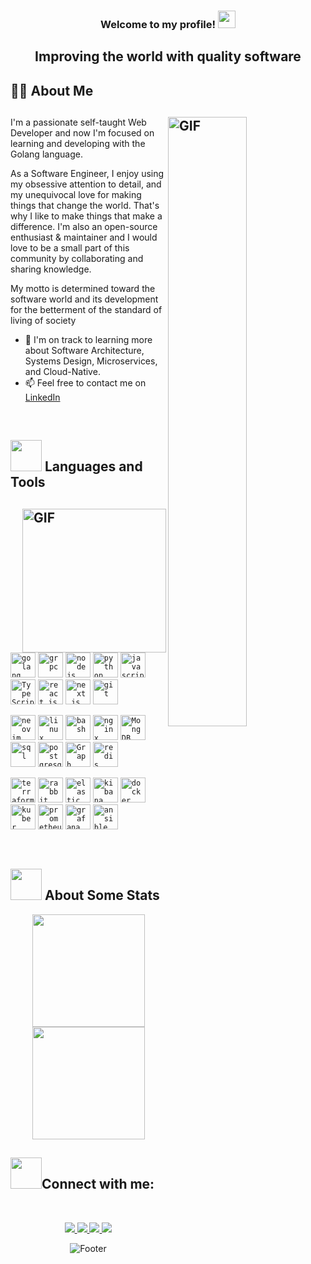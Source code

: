 <h3 align="center">
  Welcome to my profile!
  <img src="https://media.giphy.com/media/hvRJCLFzcasrR4ia7z/giphy.gif" width="28">
</h3>

<h2 align="center">
Improving the world with quality software
</h2>

## 👨‍💻 About Me

## <img align="right" width='50%' alt="GIF" src="https://media.giphy.com/media/qgQUggAC3Pfv687qPC/giphy.gif"/>

I'm a passionate self-taught Web Developer and now I'm focused on learning and developing with the Golang language.

As a Software Engineer, I enjoy using my obsessive attention to detail, and my unequivocal love for making things that change the world. That's why I like to make things that make a difference. 
I'm also an open-source enthusiast & maintainer and I would love to be a small part of this community by collaborating and sharing knowledge.

My motto is determined toward the software world and its development for the betterment of the standard of living of society

- 🌱 I'm on track to learning more about Software Architecture, Systems Design, Microservices, and Cloud-Native.
- 📫 Feel free to contact me on [LinkedIn](https://www.linkedin.com/in/amirmalekian)

<br />

## <img src="https://media2.giphy.com/media/QssGEmpkyEOhBCb7e1/giphy.gif?cid=ecf05e47a0n3gi1bfqntqmob8g9aid1oyj2wr3ds3mg700bl&rid=giphy.gif" height="50px"> Languages and Tools

## <img align="right" alt="GIF" height="230px" src="https://media.giphy.com/media/lP8xu5t2DLGG045H8F/giphy.gif"/>
          
<code><img title="Golang" alt="golang" width="40px" src="https://cdn.jsdelivr.net/gh/devicons/devicon@latest/icons/go/go-original-wordmark.svg" /></code>
<code><img title="grpc" alt="grpc" width="40px" src="https://cdn.jsdelivr.net/gh/devicons/devicon@latest/icons/grpc/grpc-original.svg" /></code>
<code><img title="NodeJS" alt="node js" width="40px" src="https://cdn.jsdelivr.net/gh/devicons/devicon@latest/icons/nodejs/nodejs-original-wordmark.svg" /></code>
<code><img title="Python" alt="python" width="40px" src="https://cdn.jsdelivr.net/gh/devicons/devicon/icons/python/python-original.svg" /></code>
<code><img title="JavaScript" alt="javascript" width="40px" src="https://cdn.jsdelivr.net/gh/devicons/devicon/icons/javascript/javascript-original.svg" /></code>
<code><img title="TypeScript" alt="TypeScript" width="40px" src="https://cdn.jsdelivr.net/gh/devicons/devicon/icons/typescript/typescript-original.svg" /></code>
<code><img title="ReactJS" alt="react js" width="40px" src="https://cdn.jsdelivr.net/gh/devicons/devicon/icons/react/react-original.svg" /></code>
<code><img title="Next.js" alt="next.js" width="40px" src="https://cdn.jsdelivr.net/gh/devicons/devicon/icons/nextjs/nextjs-original.svg" /></code>
<code><img title="Git" alt="git" width="40px" src="https://cdn.jsdelivr.net/gh/devicons/devicon/icons/git/git-original.svg" /></code>

<code><img title="neovim" alt="neovim" width="40px" src="https://cdn.jsdelivr.net/gh/devicons/devicon@latest/icons/neovim/neovim-original.svg" /></code>
<code><img title="linux" alt="linux" width="40px" src="https://cdn.jsdelivr.net/gh/devicons/devicon@latest/icons/linux/linux-original.svg" /></code>
<code><img title="bash" alt="bash" width="40px" src="https://cdn.jsdelivr.net/gh/devicons/devicon@latest/icons/bash/bash-original.svg" /></code>
<code><img title="nginx" alt="nginx" width="40px" src="https://cdn.jsdelivr.net/gh/devicons/devicon@latest/icons/nginx/nginx-original.svg" /></code>
<code><img title="MongoDB" alt="MongDB" width="40px" src="https://cdn.jsdelivr.net/gh/devicons/devicon@latest/icons/mongodb/mongodb-plain-wordmark.svg" /></code>
<code><img title="Sql" alt="sql" width="40px" src="https://cdn.jsdelivr.net/gh/devicons/devicon@latest/icons/microsoftsqlserver/microsoftsqlserver-original.svg" /></code>
<code><img title="postgresql" alt="postgresql" width="40px" src="https://cdn.jsdelivr.net/gh/devicons/devicon@latest/icons/postgresql/postgresql-original.svg" /></code>
<code><img title="Graph" alt="Graph" width="40px" src="https://cdn.jsdelivr.net/gh/devicons/devicon/icons/graphql/graphql-plain.svg" /></code>
<code><img title="Redis" alt="redis" width="40px" src="https://cdn.jsdelivr.net/gh/devicons/devicon@latest/icons/redis/redis-original.svg" /></code>

<code><img title="kafka" alt="terraform" width="40px" src="https://cdn.jsdelivr.net/gh/devicons/devicon@latest/icons/apachekafka/apachekafka-original.svg" /></code>
<code><img title="rabbit" alt="rabbit" width="40px" src="https://cdn.jsdelivr.net/gh/devicons/devicon@latest/icons/rabbitmq/rabbitmq-original.svg" /></code>
<code><img title="elastic" alt="elastic" width="40px" src="https://cdn.jsdelivr.net/gh/devicons/devicon@latest/icons/elasticsearch/elasticsearch-original.svg" /></code>
<code><img title="kibana" alt="kibana" width="40px" src="https://cdn.jsdelivr.net/gh/devicons/devicon@latest/icons/kibana/kibana-original.svg" /></code>
<code><img title="docker" alt="docker" width="40px" src="https://cdn.jsdelivr.net/gh/devicons/devicon@latest/icons/docker/docker-original.svg" /></code>
<code><img title="Kuber" alt="kuber" width="40px" src="https://cdn.jsdelivr.net/gh/devicons/devicon@latest/icons/kubernetes/kubernetes-original.svg" /></code>
<code><img title="prometheus" alt="prometheus" width="40px" src="https://cdn.jsdelivr.net/gh/devicons/devicon@latest/icons/prometheus/prometheus-original.svg" /></code>
<code><img title="grafana" alt="grafana" width="40px" src="https://cdn.jsdelivr.net/gh/devicons/devicon@latest/icons/grafana/grafana-original.svg" /></code>
<code><img title="ansible" alt="ansible" width="40px" src="https://cdn.jsdelivr.net/gh/devicons/devicon@latest/icons/ansible/ansible-original.svg" /></code>





<br />

## <img src="https://media0.giphy.com/media/cNZqrH5IzOG0xrlWks/giphy.gif?cid=ecf05e47map255q427en9uprqc1sb0unjq5k4fnqg5pmhhs4&rid=giphy.gif&ct=s" height="50px"> About Some Stats

<div align="center">
  
<!-- <img height="180em" align="center" src="https://github-readme-stats.vercel.app/api/top-langs/?username=amirmalekian&theme=algolia&line_height=40&hide=css"/> -->
  
<!-- <img height="180em" src="https://github-readme-stats-sigma-five.vercel.app/api/top-langs/?username=amirmalekian&layout=compact&show_icon=true&theme=algolia" alt="amirmalekian-langs" /> -->

<img height="180em" src="https://github-readme-stats-eight-theta.vercel.app/api/top-langs/?username=amirmalekian&layout=compact&langs_count=8&theme=algolia"/>
 
<img height="180em" src="https://github-readme-stats-eight-theta.vercel.app/api?username=amirmalekian&show_icons=true&theme=algolia&include_all_commits=true&count_private=true"/>
  
</div>

<!-- <p align="center"> -->  
<!-- <img height="180em" src="https://github-readme-streak-stats.herokuapp.com?user=amirmalekian&theme=algolia&hide_border=true&date_format=M%20j%5B%2C%20Y%5D&border=0D1117" /> -->
<!-- </p> -->


## <img src='https://raw.githubusercontent.com/ShahriarShafin/ShahriarShafin/main/Assets/handshake.gif' height="50px">Connect with me:

<br />

<p align="center">

<a href="mailto:amirho3einmalekian@gmail.com" target="_blank" alt="Amirhossein Malekian's E-mail">
    <img src="https://img.shields.io/badge/-Gmail-c20006?style=for-the-badge&logo=gmail&logoColor=white" />
</a>
	
<a href="https://www.linkedin.com/in/amirmalekian/" target="_blank" alt="Amirhossein Malekian's Linkedin">
    <img src="https://img.shields.io/badge/linkedin-%230077B5.svg?&style=for-the-badge&logo=linkedin&logoColor=white" />
</a>

<a href="https://dev.to/amirmalekian" target="_blank" alt="Amirhossein Malekian's Dev">
    <img src="https://img.shields.io/badge/Dev.to-12100E?style=for-the-badge&logo=dev.to&logoColor=white" />
</a>

<a href="https://stackoverflow.com/users/14816783/amirhossein" target="_blank" alt="Amirhossein Malekian's Stackoverflow">
    <img src="https://img.shields.io/badge/Stack_Overflow-FE7A16?style=for-the-badge&logo=stack-overflow&logoColor=white" />
</a>

<p> 
 
<div align="center">
  <img src="https://readme-typing-svg.herokuapp.com?font=Dancing+Script&size=30&color=F38F02&center=true&vCenter=true&width=300&height=50&lines=Thanks+for+your+visit!;Have+a+nice+day!;" alt="Footer"></img>
</div>
